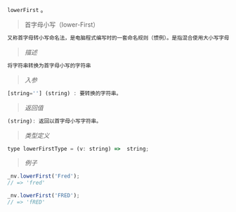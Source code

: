 `lowerFirst` 。

> 首字母小写（lower-First）

```javascript
又称首字母转小写命名法，是电脑程式编写时的一套命名规则（惯例）。是指混合使用大小写字母来构成变量和函数的名字。
```
> *描述*

```javascript
将字符串转换为首字母小写的字符串
```

> *入参*

```javascript
[string=''] (string) : 要转换的字符串。
```

> *返回值*

```javascript
(string): 返回以首字母小写字符串。
```

> *类型定义*

```javascript
type lowerFirstType = (v: string) =>  string;
```

> *例子*

```javascript
_nv.lowerFirst('Fred');
// => 'fred'
```

```javascript
_nv.lowerFirst('FRED');
// => 'fRED'
```



